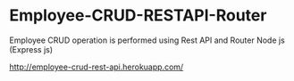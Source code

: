 # Employee-CRUD-RESTAPI-Router
Employee CRUD operation is performed using Rest API and Router Node js (Express js) 

http://employee-crud-rest-api.herokuapp.com/

